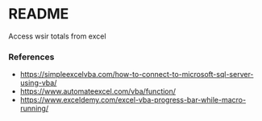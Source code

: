 # README #

Access wsir totals from excel

### References ###

* https://simpleexcelvba.com/how-to-connect-to-microsoft-sql-server-using-vba/
* https://www.automateexcel.com/vba/function/
* https://www.exceldemy.com/excel-vba-progress-bar-while-macro-running/
